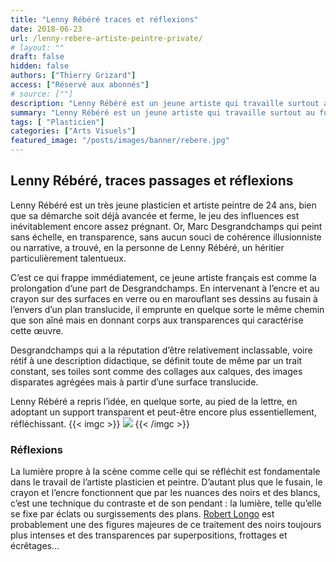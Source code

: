 ```yaml
---
title: "Lenny Rébéré traces et réflexions"
date: 2018-06-23
url: /lenny-rebere-artiste-peintre-private/
# layout: ""
draft: false
hidden: false
authors: ["Thierry Grizard"]
access: ["Réservé aux abonnés"]
# source: [""]
description: "Lenny Rébéré est un jeune artiste qui travaille surtout au fusain développant une représentation du monde brouillée aux plans multiples superposés"
summary: "Lenny Rébéré est un jeune artiste qui travaille surtout au fusain développant une représentation du monde brouillée aux plans multiples superposés"
tags: [ "Plasticien"]
categories: ["Arts Visuels"]
featured_image: "/posts/images/banner/rebere.jpg"
---
```

## Lenny Rébéré, traces passages et réflexions

Lenny Rébéré est un très jeune plasticien et artiste peintre de 24 ans, bien que sa démarche soit déjà avancée et ferme, le jeu des influences est inévitablement encore assez prégnant. Or, Marc Desgrandchamps qui peint sans échelle, en transparence, sans aucun souci de cohérence illusionniste ou narrative, a trouvé, en la personne de Lenny Rébéré, un héritier particulièrement talentueux.

C’est ce qui frappe immédiatement, ce jeune artiste français est comme la prolongation d’une part de Desgrandchamps. En intervenant à l’encre et au crayon sur des surfaces en verre ou en marouflant ses dessins au fusain à l’envers d’un plan translucide, il emprunte en quelque sorte le même chemin que son aîné mais en donnant corps aux transparences qui caractérise cette œuvre.

Desgrandchamps qui a la réputation d’être relativement inclassable, voire rétif à une description didactique, se définit toute de même par un trait constant, ses toiles sont comme des collages aux calques, des images disparates agrégées mais à partir d’une surface translucide.

Lenny Rébéré a repris l’idée, en quelque sorte, au pied de la lettre, en adoptant un support transparent et peut-être encore plus essentiellement, réfléchissant.
{{< imgc >}}
![](/posts/images/reberelenny-reberepaintingcharcoalencreverreisablle-gounod-7.jpg)
{{< /imgc >}}

### Réflexions

La lumière propre à la scène comme celle qui se réfléchit est fondamentale dans le travail de l’artiste plasticien et peintre. D’autant plus que le fusain, le crayon et l’encre fonctionnent que par les nuances des noirs et des blancs, c’est une technique du contraste et de son pendant : la lumière, telle qu’elle se fixe par éclats ou surgissements des plans. [Robert Longo](/robert-longo-ombre-et-lumiere/) est probablement une des figures majeures de ce traitement des noirs toujours plus intenses et des transparences par superpositions, frottages et écrêtages...